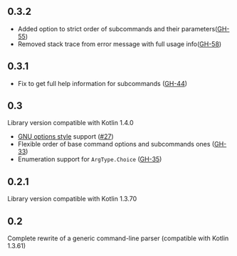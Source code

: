 ## 0.3.2 ##

* Added option to strict order of subcommands and their parameters([GH-55](https://github.com/Kotlin/kotlinx-cli/pull/55))
* Removed stack trace from error message with full usage info([GH-58](https://github.com/Kotlin/kotlinx-cli/pull/58))

## 0.3.1 ##

* Fix to get full help information for subcommands ([GH-44](https://github.com/Kotlin/kotlinx-cli/pull/44))

## 0.3 ##
Library version compatible with Kotlin 1.4.0

* [GNU options style](https://www.gnu.org/software/libc/manual/html_node/Argument-Syntax.html) support ([#27](https://github.com/Kotlin/kotlinx-cli/issues/27))
* Flexible order of base command options and subcommands ones ([GH-33](https://github.com/Kotlin/kotlinx-cli/pull/33))
* Enumeration support for `ArgType.Choice` ([GH-35](https://github.com/Kotlin/kotlinx-cli/pull/35))

## 0.2.1 ##
Library version compatible with Kotlin 1.3.70

## 0.2 ##
Complete rewrite of a generic command-line parser (compatible with Kotlin 1.3.61)
